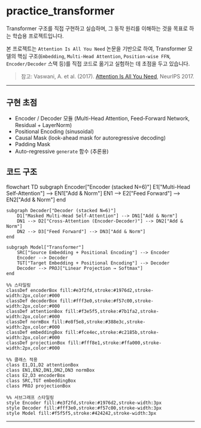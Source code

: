 # practice_transformer
Transformer 구조를 직접 구현하고 실습하며, 그 동작 원리를 이해하는 것을 목표로 하는 학습용 프로젝트입니다.

본 프로젝트는 `Attention Is All You Need` 논문을 기반으로 하여,
Transformer 모델의 핵심 구조(`Embedding`, `Multi-Head Attention`, `Position-wise FFN`, `Encoder/Decoder` 스택 등)를
직접 코드로 옮기고 실험하는 데 초점을 두고 있습니다.
> 참고: Vaswani, A. et al. (2017). [Attention Is All You Need](https://arxiv.org/abs/1706.03762), NeurIPS 2017.

---

## 구현 초점
- Encoder / Decoder 모듈 (Multi-Head Attention, Feed-Forward Network, Residual + LayerNorm)
- Positional Encoding (sinusoidal)
- Causal Mask (look-ahead mask for autoregressive decoding)
- Padding Mask
- Auto-regressive `generate` 함수 (추론용)

## 코드 구조
flowchart TD
    subgraph Encoder["Encoder (stacked N=6)"]
        E1["Multi-Head Self-Attention"] --> EN1["Add & Norm"]
        EN1 --> E2["Feed Forward"] --> EN2["Add & Norm"]
    end
    
    subgraph Decoder["Decoder (stacked N=6)"]
        D1["Masked Multi-Head Self-Attention"] --> DN1["Add & Norm"]
        DN1 --> D2["Cross-Attention (Encoder-Decoder)"] --> DN2["Add & Norm"]
        DN2 --> D3["Feed Forward"] --> DN3["Add & Norm"]
    end
    
    subgraph Model["Transformer"]
        SRC["Source Embedding + Positional Encoding"] --> Encoder
        Encoder --> Decoder
        TGT["Target Embedding + Positional Encoding"] --> Decoder
        Decoder --> PROJ["Linear Projection → Softmax"]
    end
    
    %% 스타일링
    classDef encoderBox fill:#e3f2fd,stroke:#1976d2,stroke-width:2px,color:#000
    classDef decoderBox fill:#fff3e0,stroke:#f57c00,stroke-width:2px,color:#000
    classDef attentionBox fill:#f3e5f5,stroke:#7b1fa2,stroke-width:2px,color:#000
    classDef normBox fill:#e8f5e8,stroke:#388e3c,stroke-width:2px,color:#000
    classDef embeddingBox fill:#fce4ec,stroke:#c2185b,stroke-width:2px,color:#000
    classDef projectionBox fill:#fff8e1,stroke:#ffa000,stroke-width:2px,color:#000
    
    %% 클래스 적용
    class E1,D1,D2 attentionBox
    class EN1,EN2,DN1,DN2,DN3 normBox
    class E2,D3 encoderBox
    class SRC,TGT embeddingBox
    class PROJ projectionBox
    
    %% 서브그래프 스타일링
    style Encoder fill:#e3f2fd,stroke:#1976d2,stroke-width:3px
    style Decoder fill:#fff3e0,stroke:#f57c00,stroke-width:3px
    style Model fill:#f5f5f5,stroke:#424242,stroke-width:3px
---